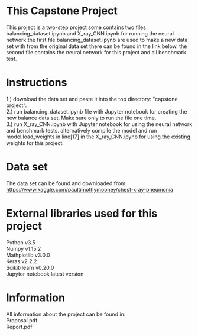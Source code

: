 # This Capstone Project
This project is a two-step project some contains two files balancing_dataset.ipynb and X_ray_CNN.ipynb for running the neural network
the first file balancing_dataset.ipynb are used to make a new data set with from the original data set there can be found in the link below.
the second file contains the neural network for this project and all benchmark test.

# Instructions
1.) download the data set and paste it into the top directory: "capstone project".
<br>
2.) run balancing_dataset.ipynb file with Jupyter notebook for creating the new balance data set. Make sure only to run the file one time.
<br>
3.) run X_ray_CNN.ipynb with Jupyter notebook for using the neural network and benchmark tests.
    alternatively compile the model and run model.load_weights in line[17] in the X_ray_CNN.ipynb for using the existing weights for this project.

# Data set
The data set can be found and downloaded from:
https://www.kaggle.com/paultimothymooney/chest-xray-pneumonia

# External libraries used for this project
Python v3.5
<br>
Numpy v1.15.2
<br>
Mathplotlib v3.0.0
<br>
Keras v2.2.2
<br>
Scikit-learn v0.20.0
<br>
Jupytor notebook latest version

# Information
All information about the project can be found in:
<br>
Proposal.pdf
<br>
Report.pdf
